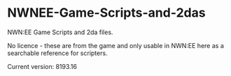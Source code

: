 # NWNEE-Game-Scripts-and-2das
 NWN:EE Game Scripts and 2da files.
 
 No licence - these are from the game and only usable in NWN:EE here as a searchable reference for scripters.
 
 Current version: 8193.16
